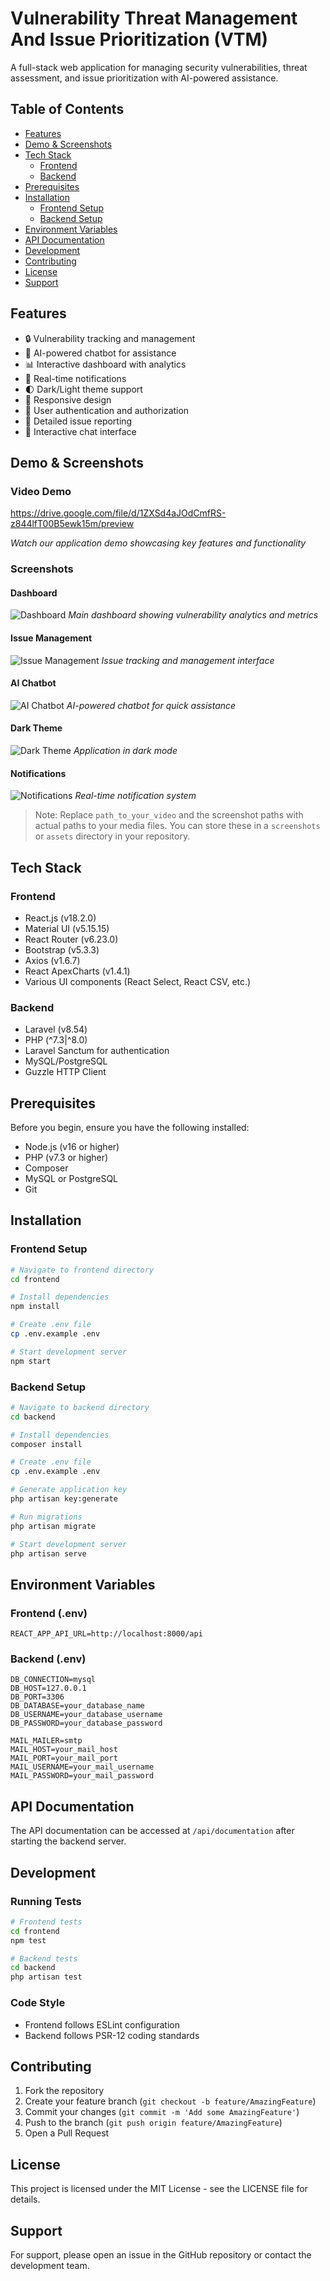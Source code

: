 ﻿# Vulnerability Threat Management And Issue Prioritization (VTM)

A full-stack web application for managing security vulnerabilities, threat assessment, and issue prioritization with AI-powered assistance.

## Table of Contents
- [Features](#features)
- [Demo & Screenshots](#demo--screenshots)
- [Tech Stack](#tech-stack)
  - [Frontend](#frontend)
  - [Backend](#backend)
- [Prerequisites](#prerequisites)
- [Installation](#installation)
  - [Frontend Setup](#frontend-setup)
  - [Backend Setup](#backend-setup)
- [Environment Variables](#environment-variables)
- [API Documentation](#api-documentation)
- [Development](#development)
- [Contributing](#contributing)
- [License](#license)
- [Support](#support)

## Features

- 🔒 Vulnerability tracking and management
- 🤖 AI-powered chatbot for assistance
- 📊 Interactive dashboard with analytics
- 🔔 Real-time notifications
- 🌓 Dark/Light theme support
- 📱 Responsive design
- 🔐 User authentication and authorization
- 📝 Detailed issue reporting
- 💬 Interactive chat interface

## Demo & Screenshots

### Video Demo
https://drive.google.com/file/d/1ZXSd4aJOdCmfRS-z844lfT00B5ewk15m/preview

*Watch our application demo showcasing key features and functionality*

### Screenshots

#### Dashboard
![Dashboard](screenshots/dashboard.png)
*Main dashboard showing vulnerability analytics and metrics*

#### Issue Management
![Issue Management](screenshots/issues.png)
*Issue tracking and management interface*

#### AI Chatbot
![AI Chatbot](screenshots/chatbot.png)
*AI-powered chatbot for quick assistance*

#### Dark Theme
![Dark Theme](screenshots/dark-theme.png)
*Application in dark mode*

#### Notifications
![Notifications](screenshots/notifications.png)
*Real-time notification system*

> Note: Replace `path_to_your_video` and the screenshot paths with actual paths to your media files. You can store these in a `screenshots` or `assets` directory in your repository.

## Tech Stack

### Frontend
- React.js (v18.2.0)
- Material UI (v5.15.15)
- React Router (v6.23.0)
- Bootstrap (v5.3.3)
- Axios (v1.6.7)
- React ApexCharts (v1.4.1)
- Various UI components (React Select, React CSV, etc.)

### Backend
- Laravel (v8.54)
- PHP (^7.3|^8.0)
- Laravel Sanctum for authentication
- MySQL/PostgreSQL
- Guzzle HTTP Client

## Prerequisites

Before you begin, ensure you have the following installed:
- Node.js (v16 or higher)
- PHP (v7.3 or higher)
- Composer
- MySQL or PostgreSQL
- Git

## Installation

### Frontend Setup
```bash
# Navigate to frontend directory
cd frontend

# Install dependencies
npm install

# Create .env file
cp .env.example .env

# Start development server
npm start
```

### Backend Setup
```bash
# Navigate to backend directory
cd backend

# Install dependencies
composer install

# Create .env file
cp .env.example .env

# Generate application key
php artisan key:generate

# Run migrations
php artisan migrate

# Start development server
php artisan serve
```

## Environment Variables

### Frontend (.env)
```
REACT_APP_API_URL=http://localhost:8000/api
```

### Backend (.env)
```
DB_CONNECTION=mysql
DB_HOST=127.0.0.1
DB_PORT=3306
DB_DATABASE=your_database_name
DB_USERNAME=your_database_username
DB_PASSWORD=your_database_password

MAIL_MAILER=smtp
MAIL_HOST=your_mail_host
MAIL_PORT=your_mail_port
MAIL_USERNAME=your_mail_username
MAIL_PASSWORD=your_mail_password
```

## API Documentation

The API documentation can be accessed at `/api/documentation` after starting the backend server.

## Development

### Running Tests
```bash
# Frontend tests
cd frontend
npm test

# Backend tests
cd backend
php artisan test
```

### Code Style
- Frontend follows ESLint configuration
- Backend follows PSR-12 coding standards

## Contributing

1. Fork the repository
2. Create your feature branch (`git checkout -b feature/AmazingFeature`)
3. Commit your changes (`git commit -m 'Add some AmazingFeature'`)
4. Push to the branch (`git push origin feature/AmazingFeature`)
5. Open a Pull Request

## License

This project is licensed under the MIT License - see the LICENSE file for details.

## Support

For support, please open an issue in the GitHub repository or contact the development team.
